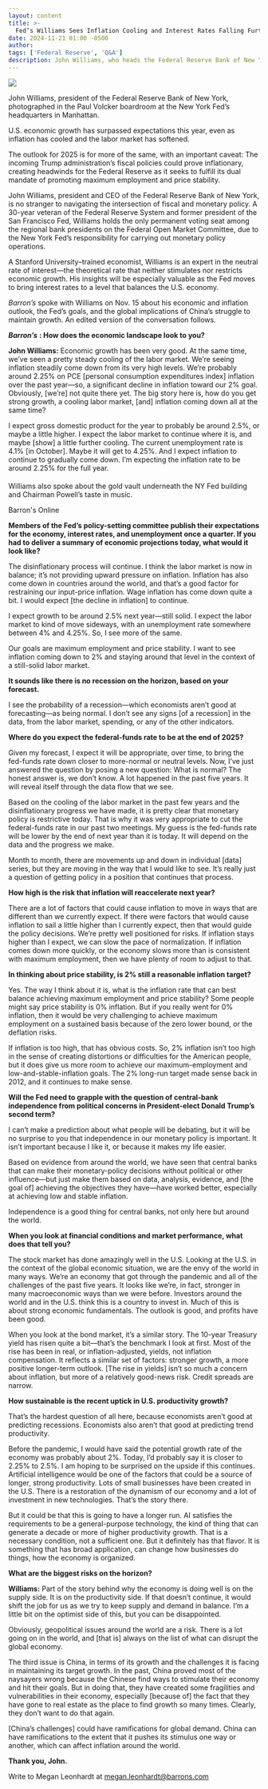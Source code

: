 ```yaml
---
layout: content
title: >-
  Fed’s Williams Sees Inflation Cooling and Interest Rates Falling Further
date: 2024-11-21 01:00 -0500
author: 
tags: ['Federal Reserve', 'Q&A']
description: John Williams, who heads the Federal Reserve Bank of New York, says 2% is the rate that can best balance the central bank’s employment and price stability goals.
---
```





 


 








![](https://images.barrons.com/im-88719977?width=548&height=365)


John Williams, president of the Federal Reserve Bank of New York, photographed in the Paul Volcker boardroom at the New York Fed’s headquarters in Manhattan.






U.S. economic growth has surpassed expectations this year, even as inflation has cooled and the labor market has softened.


The outlook for 2025 is for more of the same, with an important caveat: The incoming Trump administration’s fiscal policies could prove inflationary, creating headwinds for the Federal Reserve as it seeks to fulfill its dual mandate of promoting maximum employment and price stability. 


 John Williams, president and CEO of the Federal Reserve Bank of New York, is no stranger to navigating the intersection of fiscal and monetary policy. A 30-year veteran of the Federal Reserve System and former president of the San Francisco Fed, Williams holds the only permanent voting seat among the regional bank presidents on the Federal Open Market Committee, due to the New York Fed’s responsibility for carrying out monetary policy operations. 


A Stanford University–trained economist, Williams is an expert in the neutral rate of interest—the theoretical rate that neither stimulates nor restricts economic growth. His insights will be especially valuable as the Fed moves to bring interest rates to a level that balances the U.S. economy. 


*Barron’s* 
spoke with Williams on Nov. 15 about his economic and inflation outlook, the Fed’s goals, and the global implications of China’s struggle to maintain growth. An edited version of the conversation follows.


***Barron’s***
**: How does the economic landscape look to you?**


**John Williams:**
Economic growth has been very good. At the same time, we’ve seen a pretty steady cooling of the labor market. We’re seeing inflation steadily come down from its very high levels. We’re probably around 2.25% on PCE [personal consumption expenditures index] inflation over the past year—so, a significant decline in inflation toward our 2% goal. Obviously, [we’re] not quite there yet. The big story here is, how do you get strong growth, a cooling labor market, [and] inflation coming down all at the same time?


I expect gross domestic product for the year to probably be around 2.5%, or maybe a little higher. I expect the labor market to continue where it is, and maybe [show] a little further cooling. The current unemployment rate is 4.1% [in October]. Maybe it will get to 4.25%. And I expect inflation to continue to gradually come down. I’m expecting the inflation rate to be around 2.25% for the full year.






#### 





Williams also spoke about the gold vault underneath the NY Fed building and Chairman Powell’s taste in music.

 
 Barron's Online
 






**Members of the Fed’s policy-setting committee publish their expectations for the economy, interest rates, and unemployment once a quarter. If you had to deliver a summary of economic projections today, what would it look like?**


The disinflationary process will continue. I think the labor market is now in balance; it’s not providing upward pressure on inflation. Inflation has also come down in countries around the world, and that’s a good factor for restraining our input-price inflation. Wage inflation has come down quite a bit. I would expect [the decline in inflation] to continue. 


I expect growth to be around 2.5% next year—still solid. I expect the labor market to kind of move sideways, with an unemployment rate somewhere between 4% and 4.25%. So, I see more of the same. 


Our goals are maximum employment and price stability. I want to see inflation coming down to 2% and staying around that level in the context of a still-solid labor market. 


**It sounds like there is no recession on the horizon, based on your forecast.**


I see the probability of a recession—which economists aren’t good at forecasting—as being normal. I don’t see any signs [of a recession] in the data, from the labor market, spending, or any of the other indicators.


**Where do you expect the federal-funds rate to be at the end of 2025?**


Given my forecast, I expect it will be appropriate, over time, to bring the fed-funds rate down closer to more-normal or neutral levels. Now, I’ve just answered the question by posing a new question: What is normal? The honest answer is, we don’t know. A lot happened in the past five years. It will reveal itself through the data flow that we see.


Based on the cooling of the labor market in the past few years and the disinflationary progress we have made, it is pretty clear that monetary policy is restrictive today. That is why it was very appropriate to cut the federal-funds rate in our past two meetings. My guess is the fed-funds rate will be lower by the end of next year than it is today. It will depend on the data and the progress we make. 


Month to month, there are movements up and down in individual [data] series, but they are moving in the way that I would like to see. It’s really just a question of getting policy in a position that continues that process.


**How high is the risk that inflation will reaccelerate next year?**


There are a lot of factors that could cause inflation to move in ways that are different than we currently expect. If there were factors that would cause inflation to sail a little higher than I currently expect, then that would guide the policy decisions. We’re pretty well positioned for risks. If inflation stays higher than I expect, we can slow the pace of normalization. If inflation comes down more quickly, or the economy slows more than is consistent with maximum employment, then we have plenty of room to adjust to that. 


**In thinking about price stability, is 2% still a reasonable inflation target?**


Yes. The way I think about it is, what is the inflation rate that can best balance achieving maximum employment and price stability? Some people might say price stability is 0% inflation. But if you really went for 0% inflation, then it would be very challenging to achieve maximum employment on a sustained basis because of the zero lower bound, or the deflation risks. 


If inflation is too high, that has obvious costs. So, 2% inflation isn’t too high in the sense of creating distortions or difficulties for the American people, but it does give us more room to achieve our maximum-employment and low-and-stable-inflation goals. The 2% long-run target made sense back in 2012, and it continues to make sense. 


**Will the Fed need to grapple with the question of central-bank independence from political concerns in President-elect Donald Trump’s second term?**


I can’t make a prediction about what people will be debating, but it will be no surprise to you that independence in our monetary policy is important. It isn’t important because I like it, or because it makes my life easier. 


Based on evidence from around the world, we have seen that central banks that can make their monetary-policy decisions without political or other influence—but just make them based on data, analysis, evidence, and [the goal of] achieving the objectives they have—have worked better, especially at achieving low and stable inflation.


Independence is a good thing for central banks, not only here but around the world. 


**When you look at financial conditions and market performance, what does that tell you?**


The stock market has done amazingly well in the U.S. Looking at the U.S. in the context of the global economic situation, we are the envy of the world in many ways. We’re an economy that got through the pandemic and all of the challenges of the past five years. It looks like we’re, in fact, stronger in many macroeconomic ways than we were before. Investors around the world and in the U.S. think this is a country to invest in. Much of this is about strong economic fundamentals. The outlook is good, and profits have been good. 


When you look at the bond market, it’s a similar story. The 10-year Treasury yield has risen quite a bit—that’s the benchmark I look at first. Most of the rise has been in real, or inflation-adjusted, yields, not inflation compensation. It reflects a similar set of factors: stronger growth, a more positive longer-term outlook. [The rise in yields] isn’t so much a concern about inflation, but more of a relatively good-news risk. Credit spreads are narrow. 


**How sustainable is the recent uptick in U.S. productivity growth?**


That’s the hardest question of all here, because economists aren’t good at predicting recessions. Economists also aren’t that good at predicting trend productivity.


Before the pandemic, I would have said the potential growth rate of the economy was probably about 2%. Today, I’d probably say it is closer to 2.25% to 2.5%. I am hoping to be surprised on the upside if this continues. Artificial intelligence would be one of the factors that could be a source of longer, strong productivity. Lots of small businesses have been created in the U.S. There is a restoration of the dynamism of our economy and a lot of investment in new technologies. That’s the story there. 


But it could be that this is going to have a longer run. AI satisfies the requirements to be a general-purpose technology, the kind of thing that can generate a decade or more of higher productivity growth. That is a necessary condition, not a sufficient one. But it definitely has that flavor. It is something that has broad application, can change how businesses do things, how the economy is organized. 


**What are the biggest risks on the horizon?**


**Williams:**
Part of the story behind why the economy is doing well is on the supply side. It is on the productivity side. If that doesn’t continue, it would shift the job for us as we try to keep supply and demand in balance. I’m a little bit on the optimist side of this, but you can be disappointed.


Obviously, geopolitical issues around the world are a risk. There is a lot going on in the world, and [that is] always on the list of what can disrupt the global economy. 


The third issue is China, in terms of its growth and the challenges it is facing in maintaining its target growth. In the past, China proved most of the naysayers wrong because the Chinese find ways to stimulate their economy and hit their goals. But in doing that, they have created some fragilities and vulnerabilities in their economy, especially [because of] the fact that they have gone to real estate as the place to find growth so many times. Clearly, they don’t want to do that again.


[China’s challenges] could have ramifications for global demand. China can have ramifications to the extent that it pushes its stimulus one way or another, which can affect inflation around the world.


**Thank you, John.**


Write to Megan Leonhardt at
[megan.leonhardt@barrons.com](mailto:megan.leonhardt@barrons.com)









